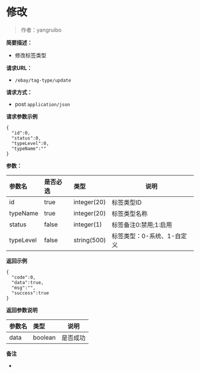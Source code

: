 # 修改

> 作者：yangruibo

**简要描述：** 

- 修改标签类型

**请求URL：** 
- ` /ebay/tag-type/update `
  
**请求方式：**
- post `application/json` 


 **请求参数示例**

``` 
{
  "id":0,
  "status":0,
  "typeLevel":0,
  "typeName":""
}
```



**参数：** 

|参数名|是否必选|类型|说明|
|:----    |:---|:----- |-----   |
|id |true  |integer(20) |标签类型ID |
|typeName |true  |integer(20) |标签类型名称 |
|status |false  |integer(1) |标签备注0:禁用;1:启用 |
|typeLevel |false  |string(500) |标签类型：0-系统、1-自定义 |

 **返回示例**

``` 
{
  "code":0,
  "data":true,
  "msg":"",
  "success":true
}
```

 **返回参数说明** 

|参数名|类型|说明|
|:-----  |:-----|----- |
|data |boolean  |是否成功

 **备注** 

-